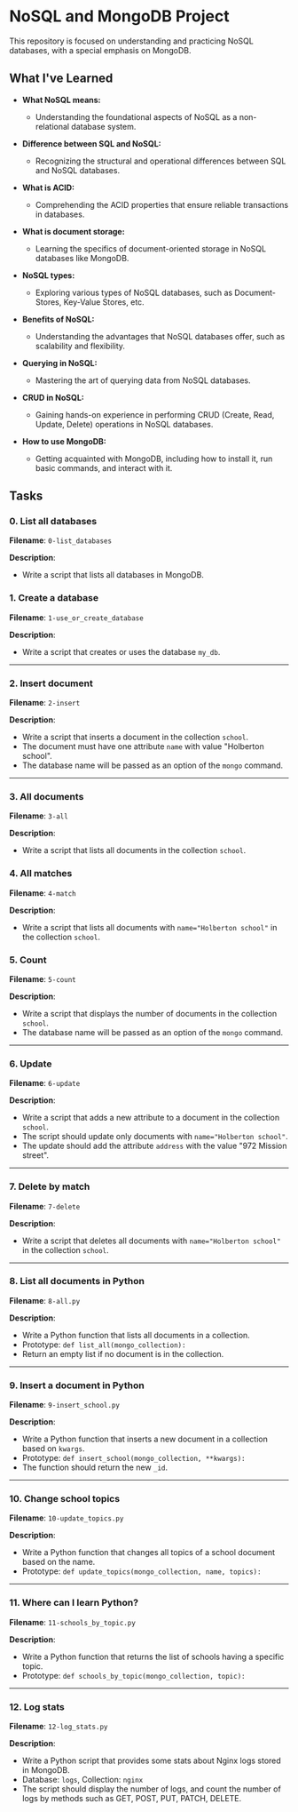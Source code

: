 # NoSQL and MongoDB Project

This repository is focused on understanding and practicing NoSQL databases, with a special emphasis on MongoDB.

## What I've Learned

- **What NoSQL means:**
  - Understanding the foundational aspects of NoSQL as a non-relational database system.

- **Difference between SQL and NoSQL:**
  - Recognizing the structural and operational differences between SQL and NoSQL databases.

- **What is ACID:**
  - Comprehending the ACID properties that ensure reliable transactions in databases.

- **What is document storage:**
  - Learning the specifics of document-oriented storage in NoSQL databases like MongoDB.

- **NoSQL types:**
  - Exploring various types of NoSQL databases, such as Document-Stores, Key-Value Stores, etc.

- **Benefits of NoSQL:**
  - Understanding the advantages that NoSQL databases offer, such as scalability and flexibility.

- **Querying in NoSQL:**
  - Mastering the art of querying data from NoSQL databases.

- **CRUD in NoSQL:**
  - Gaining hands-on experience in performing CRUD (Create, Read, Update, Delete) operations in NoSQL databases.

- **How to use MongoDB:**
  - Getting acquainted with MongoDB, including how to install it, run basic commands, and interact with it.

## Tasks

### 0. List all databases
**Filename**: `0-list_databases`

**Description**:
  - Write a script that lists all databases in MongoDB.
### 1. Create a database
**Filename**: `1-use_or_create_database`

**Description**:
  - Write a script that creates or uses the database `my_db`.

---

### 2. Insert document
**Filename**: `2-insert`

**Description**:
  - Write a script that inserts a document in the collection `school`.
  - The document must have one attribute `name` with value "Holberton school".
  - The database name will be passed as an option of the `mongo` command.

---

### 3. All documents
**Filename**: `3-all`

**Description**:
  - Write a script that lists all documents in the collection `school`.

### 4. All matches
**Filename**: `4-match`

**Description**:
  - Write a script that lists all documents with `name="Holberton school"` in the collection `school`.

### 5. Count
**Filename**: `5-count`

**Description**:
  - Write a script that displays the number of documents in the collection `school`.
  - The database name will be passed as an option of the `mongo` command.

---

### 6. Update
**Filename**: `6-update`

**Description**:
  - Write a script that adds a new attribute to a document in the collection `school`.
  - The script should update only documents with `name="Holberton school"`.
  - The update should add the attribute `address` with the value "972 Mission street".

---

### 7. Delete by match
**Filename**: `7-delete`

**Description**:
  - Write a script that deletes all documents with `name="Holberton school"` in the collection `school`.

---

### 8. List all documents in Python
**Filename**: `8-all.py`

**Description**:
  - Write a Python function that lists all documents in a collection.
  - Prototype: `def list_all(mongo_collection):`
  - Return an empty list if no document is in the collection.

---

### 9. Insert a document in Python
**Filename**: `9-insert_school.py`

**Description**:
  - Write a Python function that inserts a new document in a collection based on `kwargs`.
  - Prototype: `def insert_school(mongo_collection, **kwargs):`
  - The function should return the new `_id`.

---

### 10. Change school topics
**Filename**: `10-update_topics.py`

**Description**:
  - Write a Python function that changes all topics of a school document based on the name.
  - Prototype: `def update_topics(mongo_collection, name, topics):`

---

### 11. Where can I learn Python?
**Filename**: `11-schools_by_topic.py`

**Description**:
  - Write a Python function that returns the list of schools having a specific topic.
  - Prototype: `def schools_by_topic(mongo_collection, topic):`

---

### 12. Log stats
**Filename**: `12-log_stats.py`

**Description**:
  - Write a Python script that provides some stats about Nginx logs stored in MongoDB.
  - Database: `logs`, Collection: `nginx`
  - The script should display the number of logs, and count the number of logs by methods such as GET, POST, PUT, PATCH, DELETE.
